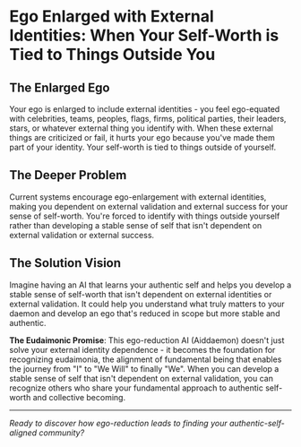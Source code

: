 # Ego Enlarged with External Identities: When Your Self-Worth is Tied to Things Outside You

## The Enlarged Ego
Your ego is enlarged to include external identities - you feel ego-equated with celebrities, teams, peoples, flags, firms, political parties, their leaders, stars, or whatever external thing you identify with. When these external things are criticized or fail, it hurts your ego because you've made them part of your identity. Your self-worth is tied to things outside of yourself.

## The Deeper Problem
Current systems encourage ego-enlargement with external identities, making you dependent on external validation and external success for your sense of self-worth. You're forced to identify with things outside yourself rather than developing a stable sense of self that isn't dependent on external validation or external success.

## The Solution Vision
Imagine having an AI that learns your authentic self and helps you develop a stable sense of self-worth that isn't dependent on external identities or external validation. It could help you understand what truly matters to your daemon and develop an ego that's reduced in scope but more stable and authentic.

**The Eudaimonic Promise**: This ego-reduction AI (Aiddaemon) doesn't just solve your external identity dependence - it becomes the foundation for recognizing eudaimonia, the alignment of fundamental being that enables the journey from "I" to "We Will" to finally "We". When you can develop a stable sense of self that isn't dependent on external validation, you can recognize others who share your fundamental approach to authentic self-worth and collective becoming.

---

*Ready to discover how ego-reduction leads to finding your authentic-self-aligned community?*
